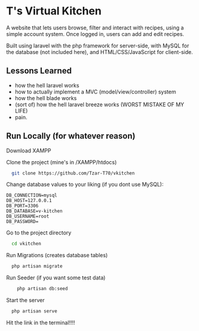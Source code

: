 
# T's Virtual Kitchen

A website that lets users browse, filter and interact with recipes, using a simple account system. Once logged in, users can add and edit recipes.

Built using laravel with the php framework for server-side, with MySQL for the database (not included here), and HTML/CSS/JavaScript for client-side.

## Lessons Learned

- how the hell laravel works
- how to actually implement a MVC (model/view/controller) system
- how the hell blade works
- (sort of) how the hell laravel breeze works (WORST MISTAKE OF MY LIFE)
- pain.


## Run Locally (for whatever reason)

Download XAMPP

Clone the project (mine's in /XAMPP/htdocs)

```bash
  git clone https://github.com/Tzar-T70/vkitchen
```

Change database values to your liking (if you dont use MySQL):

```.env
DB_CONNECTION=mysql
DB_HOST=127.0.0.1
DB_PORT=3306
DB_DATABASE=v-kitchen
DB_USERNAME=root
DB_PASSWORD=
```

Go to the project directory

```bash
  cd vkitchen
```

Run Migrations (creates database tables)

```bash
  php artisan migrate
```
Run Seeder (if you want some test data)

```bash
    php artisan db:seed
```


Start the server

```bash
  php artisan serve
```

Hit the link in the terminal!!!!

